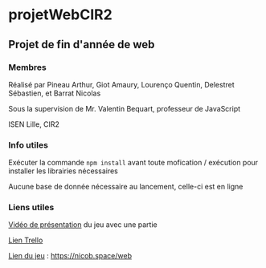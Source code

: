 # projetWebCIR2

## Projet de fin d'année de web

### Membres

Réalisé par Pineau Arthur, Giot Amaury, Lourenço Quentin, Delestret Sébastien, et Barrat Nicolas

Sous la supervision de Mr. Valentin Bequart, professeur de JavaScript

ISEN Lille, CIR2

### Info utiles

Exécuter la commande ```npm install``` avant toute mofication / exécution pour installer les librairies nécessaires

Aucune base de donnée nécessaire au lancement, celle-ci est en ligne

### Liens utiles

[Vidéo de présentation](http://nicob.space:7080/index.php/s/oH8qkWazPgyWB24) du jeu avec une partie

[Lien Trello](https://trello.com/b/Or0DMhcB/projet-web-cir2)

[Lien du jeu](https://nicob.space/web) : https://nicob.space/web
